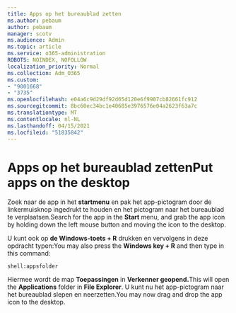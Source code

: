 ```yaml
---
title: Apps op het bureaublad zetten
ms.author: pebaum
author: pebaum
manager: scotv
ms.audience: Admin
ms.topic: article
ms.service: o365-administration
ROBOTS: NOINDEX, NOFOLLOW
localization_priority: Normal
ms.collection: Adm_O365
ms.custom:
- "9001668"
- "3735"
ms.openlocfilehash: e04a6c9d29df92d65d120e6f9907cb82661fc912
ms.sourcegitcommit: 8bc60ec34bc1e40685e3976576e04a2623f63a7c
ms.translationtype: MT
ms.contentlocale: nl-NL
ms.lasthandoff: 04/15/2021
ms.locfileid: "51835842"
---
```

# <a name="put-apps-on-the-desktop"></a><span data-ttu-id="67de4-102">Apps op het bureaublad zetten</span><span class="sxs-lookup"><span data-stu-id="67de4-102">Put apps on the desktop</span></span>

<span data-ttu-id="67de4-103">Zoek naar de app in het **startmenu** en pak het app-pictogram door de linkermuisknop ingedrukt te houden en het pictogram naar het bureaublad te verplaatsen.</span><span class="sxs-lookup"><span data-stu-id="67de4-103">Search for the app in the **Start** menu, and grab the app icon by holding down the left mouse button and moving the icon to the desktop.</span></span>

<span data-ttu-id="67de4-104">U kunt ook op **de Windows-toets + R** drukken en vervolgens in deze opdracht typen:</span><span class="sxs-lookup"><span data-stu-id="67de4-104">You may also press the **Windows key + R** and then type in this command:</span></span>

`shell:appsfolder`

<span data-ttu-id="67de4-105">Hiermee wordt de map **Toepassingen** in **Verkenner geopend.**</span><span class="sxs-lookup"><span data-stu-id="67de4-105">This will open the **Applications** folder in **File Explorer**.</span></span> <span data-ttu-id="67de4-106">U kunt nu het app-pictogram naar het bureaublad slepen en neerzetten.</span><span class="sxs-lookup"><span data-stu-id="67de4-106">You may now drag and drop the app icon to the desktop.</span></span>
